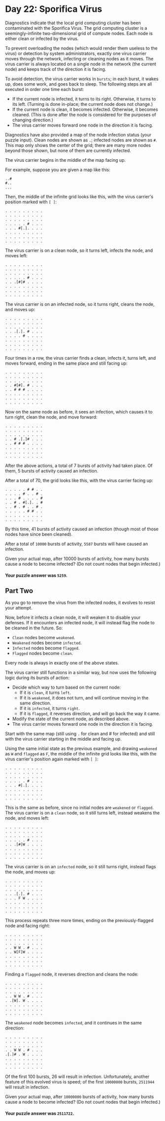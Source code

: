 # Day 22: Sporifica Virus

Diagnostics indicate that the local grid computing cluster has been contaminated
with the Sporifica Virus. The grid computing cluster is a seemingly-infinite
two-dimensional grid of compute nodes. Each node is either clean or infected by
the virus.

To prevent overloading the nodes (which would render them useless to the virus)
or detection by system administrators, exactly one virus carrier moves through
the network, infecting or cleaning nodes as it moves. The virus carrier is
always located on a single node in the network (the current node) and keeps
track of the direction it is facing.

To avoid detection, the virus carrier works in `bursts`; in each burst, it wakes
up, does some work, and goes back to sleep. The following steps are all executed
in order one time each burst:

* If the current node is infected, it turns to its right. Otherwise, it turns to
  its left. (Turning is done in-place; the current node does not change.)
* If the current node is clean, it becomes infected. Otherwise, it becomes
  cleaned. (This is done after the node is considered for the purposes of
  changing direction.)
* The virus carrier moves forward one node in the direction it is facing.

Diagnostics have also provided a map of the node infection status (your puzzle
input). Clean nodes are shown as `.`; infected nodes are shown as `#`. This map
only shows the center of the grid; there are many more nodes beyond those shown,
but none of them are currently infected.

The virus carrier begins in the middle of the map facing up.

For example, suppose you are given a map like this:

```text
..#
#..
...
```

Then, the middle of the infinite grid looks like this, with the virus carrier's
position marked with `[ ]`:

```text
. . . . . . . . .
. . . . . . . . .
. . . . . . . . .
. . . . . # . . .
. . . #[.]. . . .
. . . . . . . . .
. . . . . . . . .
. . . . . . . . .
```

The virus carrier is on a clean node, so it turns left, infects the node, and
moves left:

```text
. . . . . . . . .
. . . . . . . . .
. . . . . . . . .
. . . . . # . . .
. . .[#]# . . . .
. . . . . . . . .
. . . . . . . . .
. . . . . . . . .
```

The virus carrier is on an infected node, so it turns right, cleans the node,
and moves up:

```text
. . . . . . . . .
. . . . . . . . .
. . . . . . . . .
. . .[.]. # . . .
. . . . # . . . .
. . . . . . . . .
. . . . . . . . .
. . . . . . . . .
```

Four times in a row, the virus carrier finds a clean, infects it, turns left,
and moves forward, ending in the same place and still facing up:

```text
. . . . . . . . .
. . . . . . . . .
. . . . . . . . .
. . #[#]. # . . .
. . # # # . . . .
. . . . . . . . .
. . . . . . . . .
. . . . . . . . .
```

Now on the same node as before, it sees an infection, which causes it to turn
right, clean the node, and move forward:

```textmate
. . . . . . . . .
. . . . . . . . .
. . . . . . . . .
. . # .[.]# . . .
. . # # # . . . .
. . . . . . . . .
. . . . . . . . .
. . . . . . . . .
```

After the above actions, a total of 7 bursts of activity had taken place. Of
them, 5 bursts of activity caused an infection.

After a total of 70, the grid looks like this, with the virus carrier facing up:

```text
. . . . . # # . .
. . . . # . . # .
. . . # . . . . #
. . # . #[.]. . #
. . # . # . . # .
. . . . . # # . .
. . . . . . . . .
. . . . . . . . .
```

By this time, 41 bursts of activity caused an infection (though most of those
nodes have since been cleaned).

After a total of `10000` bursts of activity, `5587` bursts will have caused an
infection.

Given your actual map, after 10000 bursts of activity, how many bursts cause a
node to become infected? (Do not count nodes that begin infected.)

#### Your puzzle answer was `5259`.

## Part Two

As you go to remove the virus from the infected nodes, it evolves to resist your
attempt.

Now, before it infects a clean node, it will weaken it to disable your defenses.
If it encounters an infected node, it will instead flag the node to be cleaned
in the future. So:

* `Clean` nodes become `weakened`.
* `Weakened` nodes become `infected`.
* `Infected` nodes become `flagged`.
* `Flagged` nodes become `clean`.

Every node is always in exactly one of the above states.

The virus carrier still functions in a similar way, but now uses the following
logic during its bursts of action:

* Decide which way to turn based on the current node:
    * If it is `clean`, it turns `left`.
    * If it is `weakened`, it does not turn, and will continue moving in the
      same direction.
    * If it is `infected`, it turns `right`.
    * If it is `flagged`, it reverses direction, and will go back the way it
      came.
* Modify the state of the current node, as described above.
* The virus carrier moves forward one node in the direction it is facing.

Start with the same map (still using `.` for clean and # for infected) and still
with the virus carrier starting in the middle and facing up.

Using the same initial state as the previous example, and drawing `weakened` as
`W` and `flagged` as `F`, the middle of the infinite grid looks like this, with
the virus carrier's position again marked with `[ ]`:

```text
. . . . . . . . .
. . . . . . . . .
. . . . . . . . .
. . . . . # . . .
. . . #[.]. . . .
. . . . . . . . .
. . . . . . . . .
. . . . . . . . .
```

This is the same as before, since no initial nodes are `weakened` or `flagged`.
The virus carrier is on a `clean` node, so it still turns left, instead weakens
the node, and moves left:

```text
. . . . . . . . .
. . . . . . . . .
. . . . . . . . .
. . . . . # . . .
. . .[#]W . . . .
. . . . . . . . .
. . . . . . . . .
. . . . . . . . .
```

The virus carrier is on an `infected` node, so it still turns right, instead
flags the node, and moves up:

```text
. . . . . . . . .
. . . . . . . . .
. . . . . . . . .
. . .[.]. # . . .
. . . F W . . . .
. . . . . . . . .
. . . . . . . . .
. . . . . . . . .
```

This process repeats three more times, ending on the previously-flagged node and
facing right:

```text
. . . . . . . . .
. . . . . . . . .
. . . . . . . . .
. . W W . # . . .
. . W[F]W . . . .
. . . . . . . . .
. . . . . . . . .
. . . . . . . . .
```

Finding a `flagged` node, it reverses direction and cleans the node:

```text
. . . . . . . . .
. . . . . . . . .
. . . . . . . . .
. . W W . # . . .
. .[W]. W . . . .
. . . . . . . . .
. . . . . . . . .
. . . . . . . . .
```

The `weakened` node becomes `infected`, and it continues in the same direction:

```text
. . . . . . . . .
. . . . . . . . .
. . . . . . . . .
. . W W . # . . .
.[.]# . W . . . .
. . . . . . . . .
. . . . . . . . .
. . . . . . . . .
```

Of the first 100 bursts, 26 will result in infection. Unfortunately, another
feature of this evolved virus is speed; of the first `10000000` bursts,
`2511944` will result in infection.

Given your actual map, after `10000000` bursts of activity, how many bursts
cause a node to become infected? (Do not count nodes that begin infected.)

#### Your puzzle answer was `2511722`.
